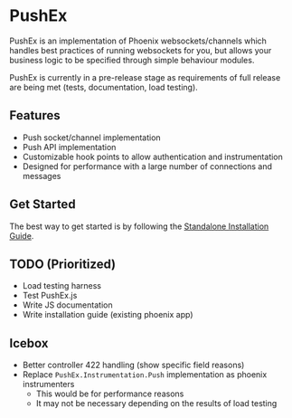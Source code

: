 # PushEx

PushEx is an implementation of Phoenix websockets/channels which handles best practices of running websockets for you, but allows your business logic to be specified through simple behaviour modules.

PushEx is currently in a pre-release stage as requirements of full release are being met (tests, documentation, load testing).

## Features

- Push socket/channel implementation
- Push API implementation
- Customizable hook points to allow authentication and instrumentation
- Designed for performance with a large number of connections and messages

## Get Started

The best way to get started is by following the [Standalone Installation Guide](https://hexdocs.pm/push_ex/standalone.html).

## TODO (Prioritized)

- Load testing harness
- Test PushEx.js
- Write JS documentation
- Write installation guide (existing phoenix app)

## Icebox

- Better controller 422 handling (show specific field reasons)
- Replace `PushEx.Instrumentation.Push` implementation as phoenix instrumenters
  - This would be for performance reasons
  - It may not be necessary depending on the results of load testing
